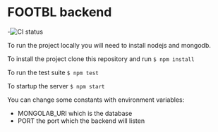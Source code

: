 FOOTBL backend
=============

-![CI status](https://codeship.com/projects/5731ab90-67a3-0133-1f74-2a824ee2caac/status?branch=master)

To run the project locally you will need to install nodejs and mongodb.

To install the project clone this repository and run `$ npm install`

To run the test suite `$ npm test`

To startup the server `$ npm start`

You can change some constants with environment variables:

- MONGOLAB_URI which is the database
- PORT the port which the backend will listen

